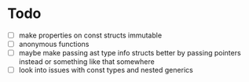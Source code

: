 # Todo

- [ ] make properties on const structs immutable
- [ ] anonymous functions
- [ ] maybe make passing ast type info structs better by passing pointers instead
      or something like that somewhere
- [ ] look into issues with const types and nested generics
